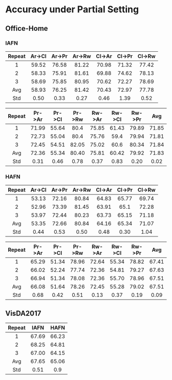# Accuracy under Partial Setting 

## Office-Home

### IAFN

| Repeat | Ar->Cl | Ar->Pr | Ar->Rw | Cl->Ar | Cl->Pr | Cl->Rw |
| :----: | :----: | :----: | :----: | :----: | :----: | :----: |
|   1    | 59.52  | 76.58  | 81.22  | 70.98  | 71.32  | 77.42  |
|   2    | 58.33  | 75.91  | 81.61  | 69.88  | 74.62  | 78.13  |
|   3    | 58.69  | 75.85  | 80.95  | 70.62  | 72.27  | 78.69  |
|  Avg   | 58.93  | 76.25  | 81.42  | 70.43  | 72.97  | 77.78  |
|  Std   |  0.50  |  0.33  |  0.27  |  0.46  |  1.39  |  0.52  |

| Repeat | Pr->Ar | Pr->Cl | Pr->Rw | Rw->Ar | Rw->Cl | Rw->Pr |  Avg  |
| :----: | :----: | :----: | :----: | :----: | :----: | :----: | :---: |
|   1    | 71.99  | 55.64  |  80.4  | 75.85  | 61.43  | 79.89  | 71.85 |
|   2    | 72.73  | 55.04  |  80.4  | 75.76  |  59.4  | 79.94  | 71.81 |
|   3    | 72.45  | 54.51  | 82.05  | 75.02  |  60.6  | 80.34  | 71.84 |
|  Avg   | 72.36  | 55.34  | 80.40  | 75.81  | 60.42  | 79.92  | 71.83 |
|  Std   |  0.31  |  0.46  |  0.78  |  0.37  |  0.83  |  0.20  | 0.02  |

### HAFN

| Repeat | Ar->Cl | Ar->Pr | Ar->Rw | Cl->Ar | Cl->Pr | Cl->Rw |
| :----: | :----: | :----: | :----: | :----: | :----: | :----: |
|   1    | 53.13  | 72.16  | 80.84  | 64.83  | 65.77  | 69.74  |
|   2    | 52.96  | 73.39  | 81.45  | 63.91  |  65.1  | 72.28  |
|   3    | 53.97  | 72.44  | 80.23  | 63.73  | 65.15  | 71.18  |
|  Avg   | 53.35  | 72.66  | 80.84  | 64.16  | 65.34  | 71.07  |
|  Std   |  0.44  |  0.53  |  0.50  |  0.48  |  0.30  |  1.04  |

| Repeat | Pr->Ar | Pr->Cl | Pr->Rw | Rw->Ar | Rw->Cl | Rw->Pr |  Avg  |
| :----: | :----: | :----: | :----: | :----: | :----: | :----: | :---: |
|   1    | 65.29  | 51.34  | 78.96  | 72.64  | 55.34  | 78.82  | 67.41 |
|   2    | 66.02  | 52.24  | 77.74  | 72.36  | 54.81  | 79.27  | 67.63 |
|   3    | 66.94  | 51.34  | 78.08  | 72.36  | 55.70  | 78.96  | 67.51 |
|  Avg   | 66.08  | 51.64  | 78.26  | 72.45  | 55.28  | 79.02  | 67.51 |
|  Std   |  0.68  |  0.42  |  0.51  |  0.13  |  0.37  |  0.19  | 0.09  |

## VisDA2017

| Repeat | IAFN  | HAFN  |
| :----: | :---: | :---: |
|   1    | 67.69 | 66.23 |
|   2    | 68.25 | 64.81 |
|   3    | 67.00 | 64.15 |
|  Avg   | 67.65 | 65.06 |
|  Std   | 0.51  |  0.9  |



